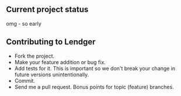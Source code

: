 Current project status
----------------------
omg - so early

Contributing to Lendger
-----------------------
* Fork the project.
* Make your feature addition or bug fix.
* Add tests for it. This is important so we don't break your change in future
  versions unintentionally.
* Commit.
* Send me a pull request. Bonus points for topic (feature) branches.
